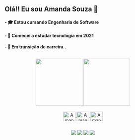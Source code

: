 ## Olá!! Eu sou Amanda Souza 👋

#### - 🎓 Estou cursando Engenharia de Software
#### - 🚀 Comecei a estudar tecnologia em 2021
#### - 🦋 Em transição de carreira..

##

<div align="center">
  <a href="https://github.com/souzaamanda">
  <img height="150em" src="https://github-readme-stats.vercel.app/api?username=souzaamanda&show_icons=true&theme=panda&include_all_commits=true&count_private=true"/>
  <img height="150em" src="https://github-readme-stats.vercel.app/api/top-langs/?username=souzaamanda&layout=compact&langs_count=7&theme=panda"/>
</div>
  
  <div style="display: inline_block" align="center"><br>
  <img align="center" alt="Amanda-HTML" height="30" width="40" src="https://cdn.jsdelivr.net/gh/devicons/devicon/icons/html5/html5-original.svg">
  <img align="center" alt="Amanda-CSS" height="30" width="40" src="https://cdn.jsdelivr.net/gh/devicons/devicon/icons/css3/css3-original.svg" />
  <img align="center" alt="Amanda-JS" height="30" width="40" src="https://cdn.jsdelivr.net/gh/devicons/devicon/icons/javascript/javascript-original.svg" />
</div>
  
 ##

  <div align="center">
    <a href="https://www.linkedin.com/in/amanda-de-souza-8046b5210/" target="_blank"><img src="https://img.shields.io/badge/-LinkedIn-%230077B5?style=for-the-badge&logo=linkedin&logoColor=white" target="_blank"></a>
     <a href="https://www.instagram.com/amanda._souzaa/" target="_blank"><img src="https://img.shields.io/badge/-Instagram-%23E4405F?style=for-the-badge&logo=instagram&logoColor=white" target="_blank"></a>
    <a href="https://t.me/souzaamandaa" target="_blank"><img src="https://img.shields.io/badge/Telegram-2CA5E0?style=for-the-badge&logo=telegram&logoColor=white" target="_blank"></a>
    <a href="mailto:amanda_souza@live.com" target="_blank"><img src="https://img.shields.io/badge/Microsoft_Outlook-0078D4?style=for-the-badge&logo=microsoft-outlook&logoColor=white" target="_blank"></a>
    
  </div>
